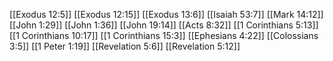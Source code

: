[[Exodus 12:5]]
[[Exodus 12:15]]
[[Exodus 13:6]]
[[Isaiah 53:7]]
[[Mark 14:12]]
[[John 1:29]]
[[John 1:36]]
[[John 19:14]]
[[Acts 8:32]]
[[1 Corinthians 5:13]]
[[1 Corinthians 10:17]]
[[1 Corinthians 15:3]]
[[Ephesians 4:22]]
[[Colossians 3:5]]
[[1 Peter 1:19]]
[[Revelation 5:6]]
[[Revelation 5:12]]

